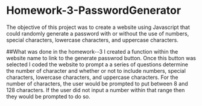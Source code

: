 # Homework-3-PasswordGenerator
  The objective of this project was to create a website using Javascript that could randomly generate a password with or without the use of numbers, special characters, lowercase characters, and uppercase characters. 
  
##What was done in the homework--3
  I created a function within the website name to link to the generate passwrod button. Once this button was selected I coded the website to prompt a a series of questions  determine the number of character and whether or not to include numbers, special characters, lowercase characters, and uppercase characters. For the number of characters, the user would be prompted to put between 8 and 128 characters. If the user did not input a number within that range then they would be prompted to do so. 
  
  
